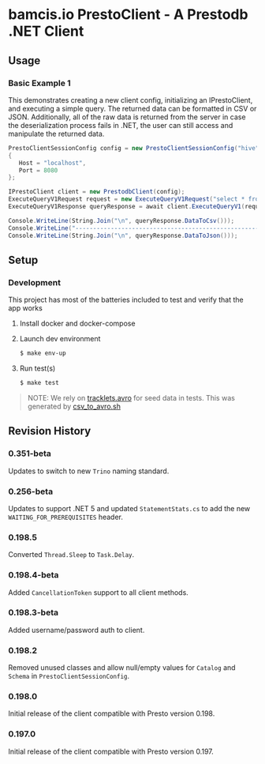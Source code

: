 # bamcis.io PrestoClient - A Prestodb .NET Client

## Usage

### Basic Example 1

This demonstrates creating a new client config, initializing an IPrestoClient, and executing a simple query. The
returned data can be formatted in CSV or JSON. Additionally, all of the raw data is returned from the server
in case the deserialization process fails in .NET, the user can still access and manipulate the returned data.

```csharp
PrestoClientSessionConfig config = new PrestoClientSessionConfig("hive", "cars")
{
   Host = "localhost",
   Port = 8080
};

IPrestoClient client = new PrestodbClient(config);
ExecuteQueryV1Request request = new ExecuteQueryV1Request("select * from tracklets limit 5;");
ExecuteQueryV1Response queryResponse = await client.ExecuteQueryV1(request);

Console.WriteLine(String.Join("\n", queryResponse.DataToCsv()));
Console.WriteLine("-------------------------------------------------------------------");
Console.WriteLine(String.Join("\n", queryResponse.DataToJson()));
```

## Setup

### Development

This project has most of the batteries included to test and verify that the app works

1. Install docker and docker-compose

2. Launch dev environment
    ```bash
    $ make env-up
    ```

3. Run test(s)
    ```bash
    $ make test
    ```

> NOTE: We rely on [tracklets.avro](./scripts/tracklets.avro) for seed data in tests. This was generated by [csv_to_avro.sh](https://github.com/naushadh/gists/blob/main/scripts/csv_to_avro.sh)

## Revision History

### 0.351-beta
Updates to switch to new `Trino` naming standard.

### 0.256-beta
Updates to support .NET 5 and updated `StatementStats.cs` to add the new `WAITING_FOR_PREREQUISITES` header.

### 0.198.5
Converted `Thread.Sleep` to `Task.Delay`.

### 0.198.4-beta
Added `CancellationToken` support to all client methods.

### 0.198.3-beta
Added username/password auth to client.

### 0.198.2
Removed unused classes and allow null/empty values for `Catalog` and `Schema` in `PrestoClientSessionConfig`.

### 0.198.0
Initial release of the client compatible with Presto version 0.198.

### 0.197.0
Initial release of the client compatible with Presto version 0.197.
